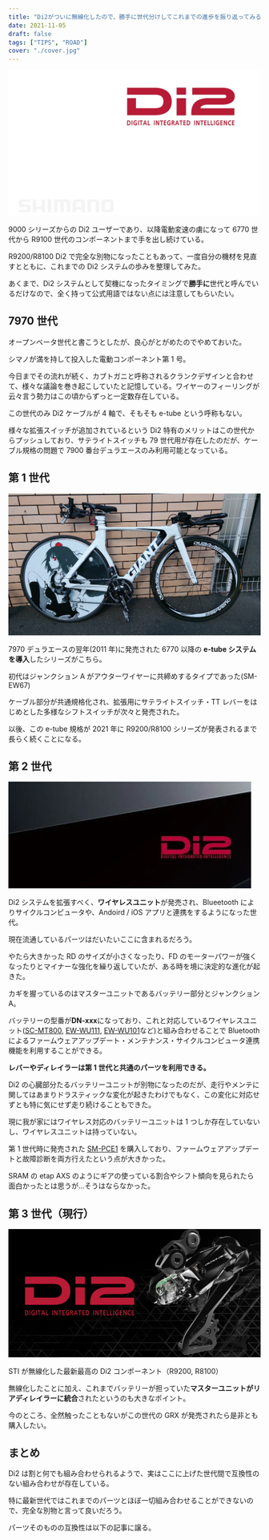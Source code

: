 ```yaml
---
title: "Di2がついに無線化したので、勝手に世代分けしてこれまでの進歩を振り返ってみる"
date: 2021-11-05
draft: false
tags: ["TIPS", "ROAD"]
cover: "./cover.jpg"
---
```


![アイキャッチ](./cover.jpg)

9000 シリーズからの Di2 ユーザーであり、以降電動変速の虜になって 6770 世代から R9100 世代のコンポーネントまで手を出し続けている。

R9200/R8100 Di2 で完全な別物になったこともあって、一度自分の機材を見直すとともに、これまでの Di2 システムの歩みを整理してみた。

あくまで、Di2 システムとして契機になったタイミングで**勝手に**世代と呼んでいるだけなので、全く持って公式用語ではない点には注意してもらいたい。

## 7970 世代

オープンベータ世代と書こうとしたが、良心がとがめたのでやめておいた。

シマノが満を持して投入した電動コンポーネント第 1 号。

今日までその流れが続く、カブトガニと呼称されるクランクデザインと合わせて、様々な議論を巻き起こしていたと記憶している。ワイヤーのフィーリングが云々言う勢力はこの頃からずっと一定数存在している。

この世代のみ Di2 ケーブルが 4 軸で、そもそも e-tube という呼称もない。

様々な拡張スイッチが追加されているという Di2 特有のメリットはこの世代からプッシュしており、サテライトスイッチも 79 世代用が存在したのだが、ケーブル規格の問題で 7900 番台デュラエースのみ利用可能となっている。

<div data-vc_mylinkbox_id="887480782"></div>

## 第 1 世代

![6770のTTバイク](./1stgen.jpg)

7970 デュラエースの翌年(2011 年)に発売された 6770 以降の **e-tube システムを導入**したシリーズがこちら。

初代はジャンクション A がアウターワイヤーに共締めするタイプであった(SM-EW67)

ケーブル部分が共通規格化され、拡張用にサテライトスイッチ・TT レバーをはじめとした多様なシフトスイッチが次々と発売された。

以後、この e-tube 規格が 2021 年に R9200/R8100 シリーズが発表されるまで長らく続くことになる。

## 第 2 世代

![現行世代](./2ndgen.jpg)

Di2 システムを拡張すべく、**ワイヤレスユニット**が発売され、Blueetooth によりサイクルコンピュータや、Andoird / iOS アプリと連携をするようになった世代。

現在流通しているパーツはだいたいここに含まれるだろう。

やたら大きかった RD のサイズが小さくなったり、FD のモーターパワーが強くなったりとマイナーな強化を繰り返していたが、ある時を境に決定的な進化が起きた。

カギを握っているのはマスターユニットであるバッテリー部分とジャンクション A。

バッテリーの型番が**DN-xxx**になっており、これと対応しているワイヤレスユニット([SC-MT800](https://paypaymall.yahoo.co.jp/store/qbei/item/pi-542102/), [EW-WU111](https://amzn.to/3CQlqab), [EW-WU101](https://paypaymall.yahoo.co.jp/store/crowngears/item/4524667853978)など)と組み合わせることで Bluetooth によるファームウェアアップデート・メンテナンス・サイクルコンピュータ連携機能を利用することができる。

<LinkBox url="https://www.amazon.co.jp/dp/B01HI6A20Q" isAmazonLink />

**レバーやディレイラーは第 1 世代と共通のパーツを利用できる。**

Di2 の心臓部分たるバッテリーユニットが別物になったのだが、走行やメンテに関してはあまりドラスティックな変化が起きたわけでもなく、この変化に対応せずとも特に気にせず走り続けることもできた。

現に我が家にはワイヤレス対応のバッテリーユニットは 1 つしか存在していないし、ワイヤレスユニットは持っていない。

第 1 世代時に発売された [SM-PCE1](https://bike.shimano.com/ja-JP/product/component/duraace-r9150-di2/SM-PCE1.html) を購入しており、ファームウェアアップデートと故障診断を両方行えたという点が大きかった。

SRAM の etap AXS のようにギアの使っている割合やシフト傾向を見られたら面白かったとは思うが…そうはならなかった。

<LinkBox url="https://bike.shimano.com/ja-JP/product/component/duraace-r9150-di2/SM-PCE1.html" />

## 第 3 世代（現行）

![現行世代](./3rdgen.webp)

STI が無線化した最新最高の Di2 コンポーネント（R9200, R8100）

無線化したことに加え、これまでバッテリーが担っていた**マスターユニットがリアディレイラーに統合**されたというのも大きなポイント。

今のところ、全然触ったこともないがこの世代の GRX が発売されたら是非とも購入したい。

<div data-vc_mylinkbox_id="887480710"></div>

## まとめ

Di2 は割と何でも組み合わせられるようで、実はここに上げた世代間で互換性のない組み合わせが存在している。

特に最新世代ではこれまでのパーツとほぼ一切組み合わせることができないので、完全な別物と言って良いだろう。

パーツそのものの互換性は以下の記事に譲る。

<LinkBox url="https://skmzlog.com/shimano-di2-compatibility/" />
